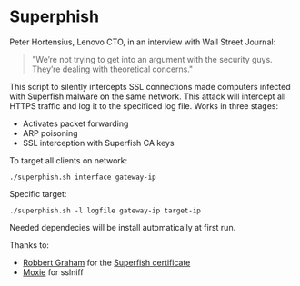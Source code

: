 # Superphish
Peter Hortensius, Lenovo CTO, in an interview with Wall Street Journal:
> "We’re not trying to get into an argument with the security guys. They’re dealing with theoretical concerns."

This script to silently intercepts SSL connections made computers infected with Superfish malware on the same network. This attack will intercept all HTTPS traffic and log it to the specificed log file. Works in three stages:
* Activates packet forwarding
* ARP poisoning
* SSL interception with Superfish CA keys

To target all clients on network:

    ./superphish.sh interface gateway-ip
    
Specific target:

    ./superphish.sh -l logfile gateway-ip target-ip

Needed dependecies will be install automatically at first run.

Thanks to:
* [Robbert Graham](https://twitter.com/erratarob) for the [Superfish certificate](http://blog.erratasec.com/2015/02/extracting-superfish-certificate.html)
* [Moxie](https://twitter.com/moxie) for sslniff
